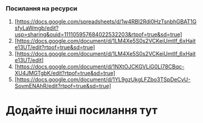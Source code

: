 ### Посилання на ресурси

1. [https://docs.google.com/spreadsheets/d/1w4RBI2Rdj0HzTsnbhGBAT1GsfyLaWmgb/edit?usp=sharing&ouid=111105957684022532203&rtpof=true&sd=true]
2. [https://docs.google.com/document/d/1LM4Xe5S0s2VCKeiUmtlf_6xHajte13UT/edit?rtpof=true&sd=true]
3. [https://docs.google.com/document/d/1LM4Xe5S0s2VCKeiUmtlf_6xHajte13UT/edit]
4. [https://docs.google.com/document/d/1NXtOJCKGVLiG0Ll78CBqc-XU4JMGTgbK/edit?rtpof=true&sd=true]
5. [https://docs.google.com/document/d/1YL9gzUkgLFZbo3TSpDeCvU-SovmENAhR/edit?rtpof=true&sd=true]
# Додайте інші посилання тут
